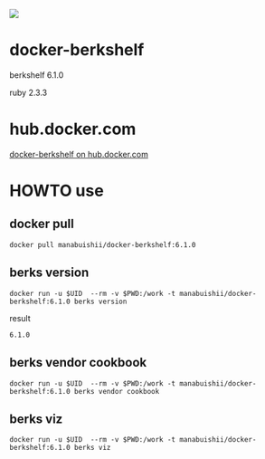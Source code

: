 [![](https://images.microbadger.com/badges/image/manabuishii/docker-berkshelf.svg)](https://microbadger.com/images/manabuishii/docker-berkshelf "Get your own image badge on microbadger.com")
# docker-berkshelf

berkshelf 6.1.0

ruby 2.3.3

# hub.docker.com

[docker-berkshelf on hub.docker.com](https://hub.docker.com/r/manabuishii/docker-berkshelf/)

# HOWTO use

## docker pull

```
docker pull manabuishii/docker-berkshelf:6.1.0
```

## berks version

```
docker run -u $UID  --rm -v $PWD:/work -t manabuishii/docker-berkshelf:6.1.0 berks version
```

result

```
6.1.0
```


## berks vendor cookbook

```
docker run -u $UID  --rm -v $PWD:/work -t manabuishii/docker-berkshelf:6.1.0 berks vendor cookbook
```

## berks viz

```
docker run -u $UID  --rm -v $PWD:/work -t manabuishii/docker-berkshelf:6.1.0 berks viz
```
